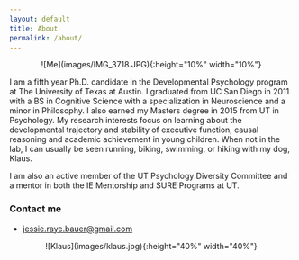 ```yaml
---
layout: default
title: About
permalink: /about/
---
```

<div style="text-align:center" markdown="1">
![Me](images/IMG_3718.JPG){:height="10%" width="10%"}    
</div>

I am a fifth year Ph.D. candidate in the Developmental Psychology program at The University of Texas at Austin. I graduated from UC San Diego in 2011 with a BS in Cognitive Science with a specialization in Neuroscience and a minor in Philosophy. I also earned my Masters degree in 2015 from UT in Psychology.
 My research interests focus on learning about the developmental trajectory and stability of executive function, causal reasoning and academic achievement in young children.
When not in the lab, I can usually be seen running, biking, swimming, or hiking with my dog, Klaus.

I am also an active member of the UT Psychology Diversity Committee and a mentor in both the IE Mentorship and SURE Programs at UT. 

### Contact me

+ [jessie.raye.bauer@gmail.com](mailto:jessie.raye.bauer@gmail.com)

<div style="text-align:center" markdown="1">
![Klaus](images/klaus.jpg){:height="40%" width="40%"}   
</div>
